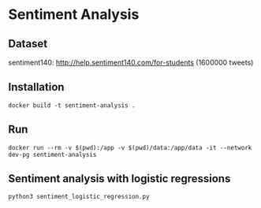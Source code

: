 # Sentiment Analysis

## Dataset
sentiment140: http://help.sentiment140.com/for-students (1600000 tweets)

## Installation
```
docker build -t sentiment-analysis .
```

## Run
```
docker run --rm -v $(pwd):/app -v $(pwd)/data:/app/data -it --network dev-pg sentiment-analysis
```

## Sentiment analysis with logistic regressions
```
python3 sentiment_logistic_regression.py
```